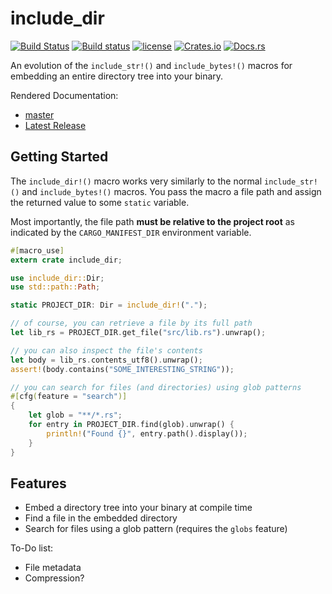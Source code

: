 # include_dir

[![Build Status](https://travis-ci.org/Michael-F-Bryan/include_dir.svg?branch=master)](https://travis-ci.org/Michael-F-Bryan/include_dir)
[![Build status](https://ci.appveyor.com/api/projects/status/3a4actkllivtsytk?svg=true)](https://ci.appveyor.com/project/Michael-F-Bryan/include-dir)
[![license](https://img.shields.io/github/license/Michael-F-Bryan/include_dir.svg)]()
[![Crates.io](https://img.shields.io/crates/v/include_dir.svg)](https://crates.io/crates/include_dir)
[![Docs.rs](https://docs.rs/include_dir/badge.svg)](https://docs.rs/include_dir/)

An evolution of the `include_str!()` and `include_bytes!()` macros for embedding 
an entire directory tree into your binary.

Rendered Documentation:

- [master](https://michael-f-bryan.github.io/include_dir)
- [Latest Release](https://docs.rs/include_dir/)

## Getting Started

The `include_dir!()` macro works very similarly to the normal `include_str!()`
and `include_bytes!()` macros. You pass the macro a file path and assign the 
returned value to some `static` variable.

Most importantly, the file path **must be relative to the project root** as
indicated by the `CARGO_MANIFEST_DIR` environment variable.

```rust
#[macro_use]
extern crate include_dir;

use include_dir::Dir;
use std::path::Path;

static PROJECT_DIR: Dir = include_dir!(".");

// of course, you can retrieve a file by its full path
let lib_rs = PROJECT_DIR.get_file("src/lib.rs").unwrap();

// you can also inspect the file's contents
let body = lib_rs.contents_utf8().unwrap();
assert!(body.contains("SOME_INTERESTING_STRING"));

// you can search for files (and directories) using glob patterns
#[cfg(feature = "search")]
{
    let glob = "**/*.rs";
    for entry in PROJECT_DIR.find(glob).unwrap() {
        println!("Found {}", entry.path().display());
    }
}
```

## Features

- Embed a directory tree into your binary at compile time
- Find a file in the embedded directory
- Search for files using a glob pattern (requires the `globs` feature)

To-Do list:

- File metadata
- Compression?
